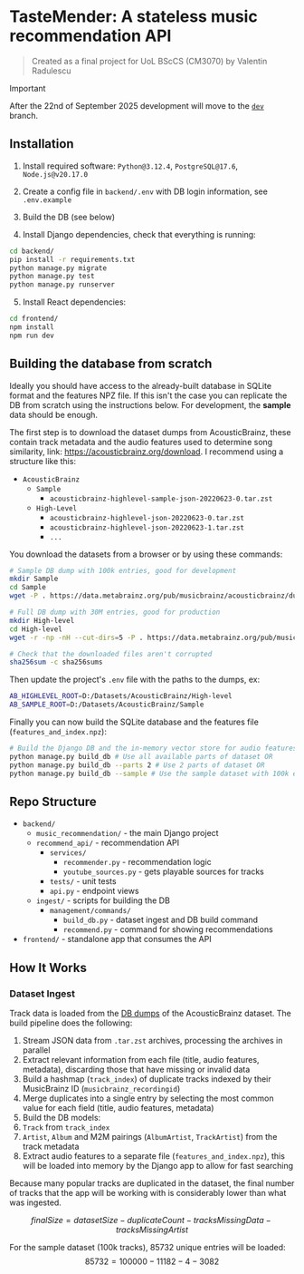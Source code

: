 # TasteMender: A stateless music recommendation API
> Created as a final project for UoL BScCS (CM3070) by Valentin Radulescu

> [!IMPORTANT]
> After the 22nd of September 2025 development will move to the [`dev`](https://github.com/RadValentin/CM3070-FP-Music-Recommendation/tree/dev) branch.

## Installation

1. Install required software: `Python@3.12.4`, `PostgreSQL@17.6`, `Node.js@v20.17.0 `

2. Create a config file in `backend/.env` with DB login information, see `.env.example`

3. Build the DB (see below)

4. Install Django dependencies, check that everything is running:
```bash
cd backend/
pip install -r requirements.txt
python manage.py migrate
python manage.py test
python manage.py runserver
```

5. Install React dependencies:
```bash
cd frontend/
npm install
npm run dev
```

## Building the database from scratch
Ideally you should have access to the already-built database in SQLite format and the features NPZ file. If this isn't the case you can replicate the DB from scratch using the instructions below. For development, the **sample** data should be enough.

The first step is to download the dataset dumps from AcousticBrainz, these contain track metadata and the audio features used to determine song similarity, link: https://acousticbrainz.org/download. I recommend using a structure like this:

- `AcousticBrainz`
  - `Sample`
    - `acousticbrainz-highlevel-sample-json-20220623-0.tar.zst`
  - `High-Level`
    - `acousticbrainz-highlevel-json-20220623-0.tar.zst`
    - `acousticbrainz-highlevel-json-20220623-1.tar.zst`
    - `...`

You download the datasets from a browser or by using these commands:

```bash
# Sample DB dump with 100k entries, good for development
mkdir Sample
cd Sample
wget -P . https://data.metabrainz.org/pub/musicbrainz/acousticbrainz/dumps/acousticbrainz-sample-json-20220623/acousticbrainz-highlevel-sample-json-20220623-0.tar.zst

# Full DB dump with 30M entries, good for production
mkdir High-level
cd High-level
wget -r -np -nH --cut-dirs=5 -P . https://data.metabrainz.org/pub/musicbrainz/acousticbrainz/dumps/acousticbrainz-highlevel-json-20220623/

# Check that the downloaded files aren't corrupted
sha256sum -c sha256sums
```

Then update the project's `.env` file with the paths to the dumps, ex:

```bash
AB_HIGHLEVEL_ROOT=D:/Datasets/AcousticBrainz/High-level
AB_SAMPLE_ROOT=D:/Datasets/AcousticBrainz/Sample
```

Finally you can now build the SQLite database and the features file (`features_and_index.npz`):

```bash
# Build the Django DB and the in-memory vector store for audio features
python manage.py build_db # Use all available parts of dataset OR
python manage.py build_db --parts 2 # Use 2 parts of dataset OR
python manage.py build_db --sample # Use the sample dataset with 100k entries
```

## Repo Structure

- `backend/`
  - `music_recommendation/` - the main Django project
  - `recommend_api/` - recommendation API
    - `services/`
      - `recommender.py` - recommendation logic
      - `youtube_sources.py` - gets playable sources for tracks
    - `tests/` - unit tests
    - `api.py` - endpoint views
  - `ingest/` - scripts for building the DB
    - `management/commands/`
      - `build_db.py` - dataset ingest and DB build command
      - `recommend.py` - command for showing recommendations
- `frontend/` - standalone app that consumes the API

## How It Works

### Dataset Ingest

Track data is loaded from the [DB dumps](https://acousticbrainz.org/download) of the AcousticBrainz dataset. The build pipeline does the following:

1. Stream JSON data from `.tar.zst` archives, processing the archives in parallel
1. Extract relevant information from each file (title, audio features, metadata), discarding those that have missing or invalid data
1. Build a hashmap (`track_index`) of duplicate tracks indexed by their MusicBrainz ID (`musicbrainz_recordingid`)
1. Merge duplicates into a single entry by selecting the most common value for each field (title, audio features, metadata)
1. Build the DB models:
  1. `Track` from `track_index`
  1. `Artist`, `Album` and M2M pairings (`AlbumArtist`, `TrackArtist`) from the track metadata
1. Extract audio features to a separate file (`features_and_index.npz`), this will be loaded into memory by the Django app to allow for fast searching

Because many popular tracks are duplicated in the dataset, the final number of tracks that the app will be working with is considerably lower than what was ingested.

$$finalSize = datasetSize - duplicateCount - tracksMissingData - tracksMissingArtist$$

For the sample dataset (100k tracks), 85732 unique entries will be loaded:
$$85732 = 100000 - 11182 - 4 - 3082$$